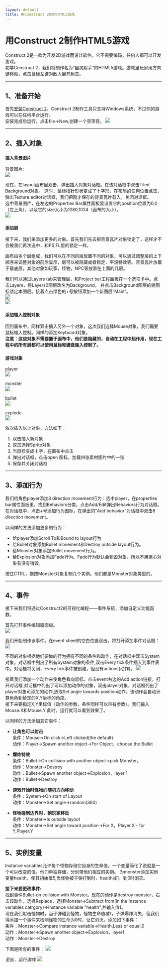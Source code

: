 ```yaml
---
layout: default
title: 用Construct 2制作HTML5游戏
---
```


# 用Construct 2制作HTML5游戏

Construct 2是一款为开发2D游戏而设计软件。它不需要编码，任何人都可以开发游戏。  
初学Construct 2，我们将制作名为“幽灵射手”的HTML5游戏。游戏里玩家用方向键移动，点击鼠标左键对敌人展开射击。
****

## 1、准备开始

首先[安装Construct 2](https://www.scirra.com/construct2/releases/new)，Construct 2制作工具只支持Windows系统，不过你的游戏可以在任何平台运行。  
安装完成后运行，点击file->New,创建一个空项目。 
  ![](images/lab2_new.png)
****

## 2、插入对象

### **`插入背景图片`**  

背景图片:  
![](images/lab2/bg.png)  

现在，在layout画布里双击，弹出插入对象对话框。在该对话框中双击Tiled Background对象。
这时，鼠标指针形状变成了十字形，在布局的任何位置点击，弹出Texture editor对话框，我们把刚才保存的背景瓦片载入，关闭对话框。  
选中背景图片，在左边的Properties Bar属性面板里设置它的position位置为0,0（左上角），以及它的size大小为1280,1024（画布的大小）。  
![](images/lab2/tiledproperties.png)

### **`添加层`**  

接下来，我们来添加更多的对象。首先我们先去把背景瓦片对象锁定了，这样才不会被我们再次选中，和PS,FL里的锁定一样。

画布由多个层组成，我们可以在不同的层放置不同的对象，可以通过调整层的上下顺序来调整对象的前后显示，层可以被隐藏或者锁定，平滚特效等。背景瓦片放置于最底层，其他对象如玩家，怪物，NPC等放置在上面的几层。

我们可以通过Layers tab来管理层，和Project bar工程面板在一个选项卡中。点击Layers，将Layers0图层改名为Background。
并点击Background图层的锁图标锁定本图层。接着点击绿色的+号按钮添加一个新图层“Main”。  
![](images/lab2/layerstab.png)  
![](images/lab2/layersbar.png)  


### **`添加输入控制对象`**

回到画布中，同样双击插入另外一个对象，这次我们选择Mouse对象，我们需要鼠标输入控制。同样的添加Keyboard对象。  
**注意：这些对象不需要置于画布中，他们是隐藏的，自动在工程中起作用，现在工程中的所有层都可以使用鼠标和键盘输入控制了。**

### **`游戏对象`**

player  
![](images/lab2/player.png)  

monster  
![](images/lab2/monster.png)  

bullet  
![](images/lab2/bullet.png)  

explode  
![](images/lab2/explode.png)

依次插入以上对象，方法如下：
1. 双击插入新对象  
2. 双击选择Sprite对象  
3. 当鼠标变成十字，在画布中点击  
4. 弹出对话框，点击open 图标，加载四张素材图片中的一张  
5. 保存并关闭对话框  
****

## 3、添加行为

我们给角色player添加8 direction movement行为：选中player，在properties bar属性面板里，找到Behaviors分类，点击Add/Edit弹出Behaviors行为对话框。在对话框中，点击+号添加行为图标，在弹出的“Add behavior”对话框中双击8 direction movement。 

以同样的方法添加更多的行为：
- 给player添加Scroll To和Bound to layout行为 
- 给Bullet对象添加Bullet movement和Destroy outside layout行为。
- 给Monster对象添加Bullet movement行为。
- 给Explosion对象添加Fade行为。Fade行为默认会销毁对象，所以不用担心对象有没有销毁。   

按住CTRL，拖拽Monster对象复制几个实例。他们都是Monster对象类型的。 

****

## 4、事件

接下来我们将通过Construct2的可视化编程——事件系统，添加自定义功能函数。  

首先打开事件编辑器面板。  
![](images/lab2/eventsheet.png)  

我们开始制作该事件。在event sheet的空白位置双击，将打开添加事件对话框：
![](images/lab2/newevent_2.png)  

不同的对象根据他们要做的行为拥有不同的条件和动作，在对话框中双击System对象，对话框中列出了所有System对象的条件,双击Every tick条件插入到事件表中。对话框将关闭，Every tick事件被创建，但没有actions(动作)。
![](images/lab2/everytickcnd.png)  

接着我们添加一个动作来使角色看向鼠标。点击event右边的Add action链接，打开对话框,对话框中列出了可以添加动作的对象，双击player对象，对话框列出了player对象可添加的动作,选取Set angle towards position动作。该动作会自动计算角色到给定的X,Y坐标的角度。  
接下来要指定X,Y坐标值（动作的参数，条件同样可以带有参数）。我们输入Mouse.X和Mouse.Y
此时，运行就可以看到效果了。 

以同样的方法添加其它事件：  
- **让角色可以射击**  
条件：Mouse->On click->Left clicked(the default)  
动作：Player->Spawn another object->For Object，choose the Bullet  

- **爆炸特效**  
条件：Bullet->On collision with another object->pick Monster。  
动作：Monster->Destroy   
动作：Bullet->Spawn another object->Explosion，layer 1   
动作：Bullet->Destroy   

- **游戏开始时怪物向随机方向移动**  
条件：System->On start of Layout  
动作：Monster->Set angle->random(360)

- **怪物碰到边界时，朝玩家移动**  
条件：Monster->Is outside layout  
动作：Monster->Set angle toward position->For X，Player.X - for Y,Player.Y
****

## 5、实例变量

Instance variables允许每个怪物存储它自身的生命值。一个变量简化了说就是一个可以改变的值。他们单独存储，分别带他们相应的实例。
为monster添加实例变量health，使其初始值5,当怪物被子弹打到时，health减1，到0时消灭。  

**接下来要更改事件:**  
找到事件Bullet-on collision with Monster。现在的动作是destroy monster，右击该动作，选择Replace，选择Monster->Subtract from(in the Instance variables catrgory)->Instance variable "health",并输入值1。  
现在我们射击怪物时，当子弹碰到怪物，怪物生命值减1，子弹爆炸消失，但我们得添加一个事件来检测怪物的生命为0时，让它消灭。添加如下事件：  
条件：Monster->Compare instance variable->Health,Less or equal,0  
动作：Monster->Spawn another object->Explosion，layer1  
动作：Monster->Destroy  

下面是所有的事件：
![](images/lab2/eventsheet1.png)


*至此，运行游戏*
![](images/lab2/Construct2.gif)